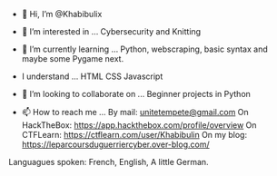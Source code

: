 - 👋 Hi, I’m @Khabibulix

- 👀 I’m interested in ...
 Cybersecurity and Knitting

- 🌱 I’m currently learning ...
Python, webscraping, basic syntax and maybe some Pygame next.

- I understand ...
HTML
CSS
Javascript

- 💞️ I’m looking to collaborate on ...
Beginner projects in Python

- 📫 How to reach me ...
By mail: unitetempete@gmail.com
On HackTheBox: https://app.hackthebox.com/profile/overview
On CTFLearn: https://ctflearn.com/user/Khabibulin
On my blog: https://leparcoursduguerriercyber.over-blog.com/

Languagues spoken:
French, English, A little German.

<!---
Khabibulix/Khabibulix is a ✨ special ✨ repository because its `README.md` (this file) appears on your GitHub profile.
You can click the Preview link to take a look at your changes.
--->
